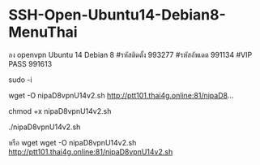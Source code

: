 # SSH-Open-Ubuntu14-Debian8-MenuThai

ลง openvpn
Ubuntu 14   Debian 8 
#รหัสติดตั้ง    993277
#รหัสอัพเดต  991134
#VIP PASS  991613

sudo -i

wget -O nipaD8vpnU14v2.sh http://ptt101.thai4g.online:81/nipaD8...

chmod +x nipaD8vpnU14v2.sh

./nipaD8vpnU14v2.sh

หรือ wget wget -O nipaD8vpnU14v2.sh http://ptt101.thai4g.online:81/nipaD8vpnU14v2.sh
